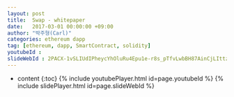 ```yaml
---
layout: post
title:  Swap - whitepaper
date:   2017-03-01 00:00:00 +09:00
author: "박주형(Carl)"
categories: ethereum dapp
tag: [ethereum, dapp, SmartContract, solidity]
youtubeId :
slideWebId : 2PACX-1vSLIUdIPheycYhOluRu4Epu1e-r8s_pTfvLwbBH87AinCjLIttz4cP_Ggrf-wLurwkTXVDBLVV0EEpS
---
```

* content
{:toc}
{% include youtubePlayer.html id=page.youtubeId %}
{% include slidePlayer.html id=page.slideWebId %}
